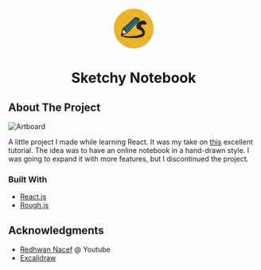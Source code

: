 <div id="top"></div>

<!-- PROJECT LOGO -->
<br />
<div align="center">
  <a href="https://github.com/shocquu/sketchy-reactjs">
    <img src="https://raw.githubusercontent.com/shocquu/sketchy-notebook/0a8658cb5337e3a16840c906b37d1721c366dabd/public/logo.svg" alt="Logo" width="80" height="80">
  </a>
  <h1 align="center">Sketchy Notebook</h3>
</div>


<!-- ABOUT THE PROJECT -->
## About The Project

![Artboard](https://github.com/shocquu/sketchy-reactjs/blob/main/assets/sketchy.png?raw=true)

A little project I made while learning React. It was my take on [this](https://www.youtube.com/playlist?list=PLSxgVLtIB0IFmQGuVMSE_wDHPW5rq4Ik7) excellent tutorial. The idea was to have an online notebook in a hand-drawn style. I was going to expand it with more features, but I discontinued the project.



### Built With
* [React.js](https://reactjs.org/)
* [Rough.js](https://roughjs.com/)



<!-- ACKNOWLEDGMENTS -->
## Acknowledgments

* [Redhwan Nacef](https://www.youtube.com/c/RedhwanNacef) @ Youtube
* [Excalidraw](https://excalidraw.com/)
